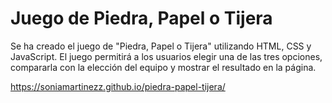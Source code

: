 # Juego de Piedra, Papel o Tijera

Se ha creado el juego de "Piedra, Papel o Tijera" utilizando HTML, CSS y JavaScript. El juego permitirá a los usuarios elegir una de las tres opciones, compararla con la elección del equipo y mostrar el resultado en la página.

https://soniamartinezz.github.io/piedra-papel-tijera/

